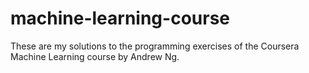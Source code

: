 # machine-learning-course

These are my solutions to the programming exercises of the Coursera Machine Learning course by Andrew Ng.